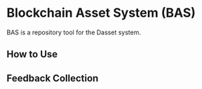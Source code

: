 # Blockchain Asset System (BAS)

BAS is a repository tool for the Dasset system.

## How to Use

## Feedback Collection


